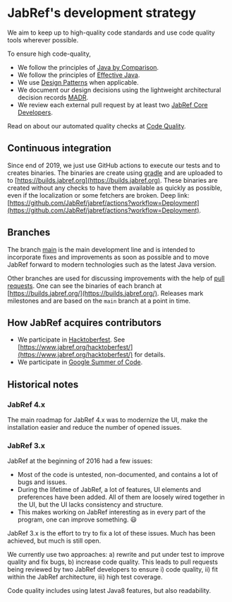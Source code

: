 # JabRef's development strategy

We aim to keep up to high-quality code standards and use code quality tools wherever possible.

To ensure high code-quality,

* We follow the principles of [Java by Comparison](https://java.by-comparison.com/).
* We follow the principles of [Effective Java](https://www.oreilly.com/library/view/effective-java-3rd/9780134686097/).
* We use [Design Patterns](https://java-design-patterns.com/patterns/) when applicable.
* We document our design decisions using the lightweight architectural decision records [MADR](https://adr.github.io/madr/).
* We review each external pull request by at least two [JabRef Core Developers](https://github.com/JabRef/jabref/tree/0a26d3100602d023557880bb00755f7c9f2dea73/MAINTAINERS/README.md).

Read on about our automated quality checks at [Code Quality](../advanced-reading/code-quality.md).

## Continuous integration

Since end of 2019, we just use GitHub actions to execute our tests and to creates binaries. The binaries are create using [gradle](https://gradle.org/) and are uploaded to to [https://builds.jabref.org](https://builds.jabref.org). These binaries are created without any checks to have them available as quickly as possible, even if the localization or some fetchers are broken. Deep link: [https://github.com/JabRef/jabref/actions?workflow=Deployment](https://github.com/JabRef/jabref/actions?workflow=Deployment).

## Branches

The branch [main](https://github.com/JabRef/jabref/tree/main) is the main development line and is intended to incorporate fixes and improvements as soon as possible and to move JabRef forward to modern technologies such as the latest Java version.

Other branches are used for discussing improvements with the help of [pull requests](https://github.com/JabRef/jabref/pulls). One can see the binaries of each branch at [https://builds.jabref.org/](https://builds.jabref.org/). Releases mark milestones and are based on the `main` branch at a point in time.

## How JabRef acquires contributors

* We participate in [Hacktoberfest](https://hacktoberfest.digitalocean.com/). See [https://www.jabref.org/hacktoberfest/](https://www.jabref.org/hacktoberfest/) for details.
* We participate in [Google Summer of Code](https://developers.google.com/open-source/gsoc/).

## Historical notes

### JabRef 4.x

The main roadmap for JabRef 4.x was to modernize the UI, make the installation easier and reduce the number of opened issues.

### JabRef 3.x

JabRef at the beginning of 2016 had a few issues:

* Most of the code is untested, non-documented, and contains a lot of bugs and issues.
* During the lifetime of JabRef, a lot of features, UI elements and preferences have been added. All of them are loosely wired together in the UI, but the UI lacks consistency and structure.
* This makes working on JabRef interesting as in every part of the program, one can improve something. :smiley:

JabRef 3.x is the effort to try to fix a lot of these issues. Much has been achieved, but much is still open.

We currently use two approaches: a\) rewrite and put under test to improve quality and fix bugs, b\) increase code quality. This leads to pull requests being reviewed by two JabRef developers to ensure i\) code quality, ii\) fit within the JabRef architecture, iii\) high test coverage.

Code quality includes using latest Java8 features, but also readability.

